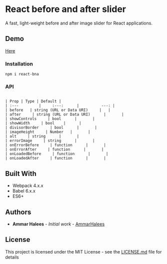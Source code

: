 # React before and after slider

A fast, light-weight before and after image slider for React applications.


## Demo

[Here](https://sliderbna.netlify.app/)


### Installation

```
npm i react-bna
```

### API

```

| Prop | Type | Default |
| :---         |     :---:      |          ---: |
| before   | string (URL or Data URI)     |   |
| after     | string (URL or Data URI)      |       |
| showControls     | bool      |       |
| showWidth     | bool    |      |
| divisorBorder     | bool      |       |
| imageHeight     | Number   |       |
| alt     | string      |       |
| errorImage     | string      |       |
| onErrorBefore     | function      |       |
| onErrorAfter     | function      |       |
| onLoadedBefore     | function      |       |
| onLoadedAfter     | function      |       |

```

## Built With

* Webpack 4.x.x
* Babel 6.x.x
* ES6+


## Authors

* **Ammar Halees** - *Initial work* - [AmmarHalees](https://github.com/AmmarHalees)


## License

This project is licensed under the MIT License - see the [LICENSE.md](LICENSE.md) file for details

